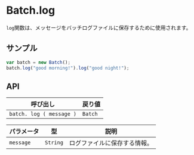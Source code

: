 # Batch.log

`log`関数は、メッセージをバッチログファイルに保存するために使用されます。

## サンプル

```javascript
var batch = new Batch();
batch.log("good morning!").log("good night!");
```

## API

| 呼び出し | 戻り値 |
|---|---|
| `batch. log ( message )` | `Batch` |

| パラメータ | 型 | 説明 |
|---|---|---|
| `message` | `String` | ログファイルに保存する情報。 |